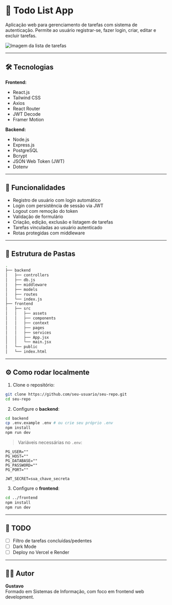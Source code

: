 # 📝 Todo List App

Aplicação web para gerenciamento de tarefas com sistema de autenticação. Permite ao usuário registrar-se, fazer login, criar, editar e excluir tarefas.

![Imagem da lista de tarefas](https://github.com/user-attachments/assets/37b80bd7-4d73-41a8-9ba8-884ef0e62a42)

---

## 🛠️ Tecnologias

**Frontend:**
- React.js
- Tailwind CSS
- Axios
- React Router
- JWT Decode
- Framer Motion

**Backend:**
- Node.js
- Express.js
- PostgreSQL
- Bcrypt
- JSON Web Token (JWT)
- Dotenv

---

## 🚀 Funcionalidades

- Registro de usuário com login automático
- Login com persistência de sessão via JWT
- Logout com remoção do token
- Validação de formulário
- Criação, edição, exclusão e listagem de tarefas
- Tarefas vinculadas ao usuário autenticado
- Rotas protegidas com middleware

---

## 📁 Estrutura de Pastas

```bash
.
├── backend
│   ├── controllers
│   ├── db.js
│   ├── middleware
│   ├── models
│   ├── routes
│   └── index.js
├── frontend
│   ├── src
│   │   ├── assets
│   │   ├── components
│   │   ├── context
│   │   ├── pages
│   │   ├── services
│   │   ├── App.jsx
│   │   └── main.jsx
│   └── public
│   └── index.html
```

---

## ⚙️ Como rodar localmente

1. Clone o repositório:
```bash
git clone https://github.com/seu-usuario/seu-repo.git
cd seu-repo
```

2. Configure o **backend**:
```bash
cd backend
cp .env.example .env # ou crie seu próprio .env
npm install
npm run dev
```

> Variáveis necessárias no `.env`:
```env
PG_USER=""
PG_HOST=""
PG_DATABASE=""
PG_PASSWORD=""
PG_PORT=""

JWT_SECRET=sua_chave_secreta
```

3. Configure o **frontend**:
```bash
cd ../frontend
npm install
npm run dev
```

---

## 📌 TODO

- [ ] Filtro de tarefas concluídas/pedentes
- [ ] Dark Mode
- [ ] Deploy no Vercel e Render

---

## 🧑‍💻 Autor

**Gustavo**  
Formado em Sistemas de Informação, com foco em frontend web development.
